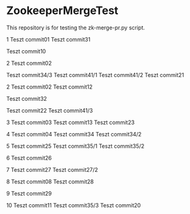 # ZookeeperMergeTest
This repository is for testing the zk-merge-pr.py script. 

1
Teszt commit01
Teszt commit31

Teszt commit10

2
Teszt commit02

Teszt commit34/3
Teszt commit41/1
Teszt commit41/2
Teszt commit21


2
Teszt commit02
Teszt commit12

Teszt commit32

Teszt commit22
Teszt commit41/3

3
Teszt commit03
Teszt commit13
Teszt commit23

4
Teszt commit04
Teszt commit34
Teszt commit34/2

5
Teszt commit25
Teszt commit35/1
Teszt commit35/2

6
Teszt commit26

7
Teszt commit27
Teszt commit27/2

8
Teszt commit08
Teszt commit28

9
Teszt commit29

10
Teszt commit11
Teszt commit35/3
Teszt commit20

